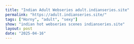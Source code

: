 ```yaml
---
title: "Indian Adult Webseries adult.indianseries.site"
permalink: "https://adult.indianseries.site/"
tags: ["Horny", "adult", "sexy"]
show: "indian hot webseries scenes indianseries.site"
layout: post
date: "2025-04-16"
---
```

